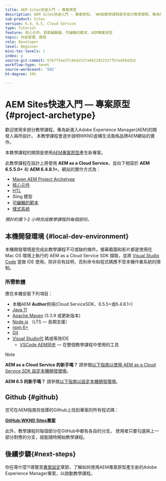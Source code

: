 ```yaml
---
title: AEM Sites快速入門 — 專案原型
description: AEM Sites快速入門 — 專案原型。 WKND教學課程是多部分教學課程，專為剛接觸Adobe Experience Manager的開發人員所設計。 本教學課程會逐步說明虛擬生活風格品牌WKND的AEM網站實作。 本教學課程涵蓋基本主題，例如專案設定、主要原型、核心元件、可編輯範本、用戶端程式庫和元件開發。
sub-product: Sites
version: 6.4, 6.5, Cloud Service
type: Tutorial
feature: 核心元件、頁面編輯器、可編輯的範本、AEM專案原型
topic: 內容管理、開發
role: Developer
level: Beginner
mini-toc-levels: 1
index: y
source-git-commit: 67b7f5ee5fc9e42537a9622922327fb7a456d2bd
workflow-type: tm+mt
source-wordcount: '502'
ht-degree: 39%

---
```



# AEM Sites快速入門 — 專案原型{#project-archetype}

歡迎使用多部分教學課程，專為新進入Adobe Experience Manager(AEM)的開發人員所設計。 本教學課程會逐步說明WKND虛構生活風格品牌AEM網站的實作。

本教學課程的開頭是使用[AEM專案原型](https://experienceleague.adobe.com/docs/experience-manager-core-components/using/developing/archetype/overview.html)產生新專案。

此教學課程在設計上將使用 **AEM as a Cloud Service**，並向下相容於 **AEM 6.5.5.0+** 和 **AEM 6.4.8.1+**。網站的實作方式為：

* [Maven AEM Project Archetype](https://docs.adobe.com/content/help/zh-Hant/experience-manager-core-components/using/developing/archetype/overview.html)
* [核心元件](https://docs.adobe.com/content/help/zh-Hant/experience-manager-core-components/using/introduction.html)
* [HTL](https://docs.adobe.com/content/help/en/experience-manager-htl/using/getting-started/getting-started.html)
* Sling 模型
* [可編輯的範本](https://docs.adobe.com/content/help/en/experience-manager-learn/sites/page-authoring/template-editor-feature-video-use.html)
* [樣式系統](https://docs.adobe.com/content/help/en/experience-manager-learn/sites/page-authoring/style-system-feature-video-use.html)

*預計約需 1-2 小時完成教學課程的每個部份。*

## 本機開發環境 {#local-dev-environment}

本機開發環境是完成此教學課程不可或缺的條件。螢幕截圖和影片都是使用在 Mac OS 環境上執行的 AEM as a Cloud Service SDK 擷取，並將 [Visual Studio Code](https://code.visualstudio.com/) 當做 IDE 使用。除非另有註明，否則命令和程式碼應不受本機作業系統的限制。

### 所需軟體

應在本機安裝下列項目：

* 本機AEM **Author**&#x200B;例項(Cloud ServiceSDK、6.5.5+或6.4.8.1+)
* [Java 11](https://downloads.experiencecloud.adobe.com/content/software-distribution/en/general.html)
* [Apache Maven](https://maven.apache.org/) (3.3.9 或更新版本)
* [Node.js](https://nodejs.org/en/) （LTS — 長期支援）
* [npm 6+](https://www.npmjs.com/)
* [Git](https://git-scm.com/)
* [Visual Studio代](https://code.visualstudio.com/) 碼或等效IDE
   * [VSCode AEM同步](https://marketplace.visualstudio.com/items?itemName=yamato-ltd.vscode-aem-sync)  — 在整個教學課程中使用的工具

>[!NOTE]
>
> **AEM as a Cloud Service 的新手嗎？** 請參閱[以下指南以使用 AEM as a Cloud Service SDK 設定本機開發環境](https://docs.adobe.com/content/help/zh-Hant/experience-manager-learn/cloud-service/local-development-environment-set-up/overview.html)。
>
> **AEM 6.5 的新手嗎？** 請參閱[以下指南以設定本機開發環境](https://docs.adobe.com/content/help/zh-Hant/experience-manager-learn/foundation/development/set-up-a-local-aem-development-environment.html)。

## Github {#github}

您可在AEM指南存放庫的Github上找到專案的所有程式碼：

**[GitHub:WKND Sites專案](https://github.com/adobe/aem-guides-wknd)**

此外，教學課程的每個部分在GitHub中都有各自的分支。 使用者只要勾選與上一部分對應的分支，就能隨時開始教學課程。

## 後續步驟{#next-steps}

你在等什麼?!導覽至[專案設定](project-setup.md)章節，了解如何使用AEM專案原型產生新的Adobe Experience Manager專案，以啟動教學課程。

